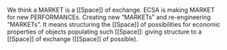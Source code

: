 We think a MARKET is a [[Space]] of exchange. ECSA is making MARKET for new PERFORMANCEs. Creating new “MARKETs” and re-engineering “MARKETs”. It means structuring the [[Space]] of possibilities for economic properties of objects populating such [[Space]]: giving structure to a [[Space]] of exchange ([[Space]] of possible).